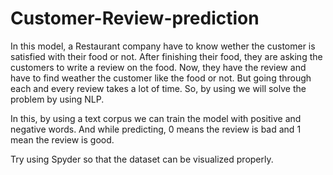 # Customer-Review-prediction
In this model, a Restaurant company have to know wether the customer is satisfied with their food or not. After finishing their food, they are asking the customers to write a review on the food. Now, they have the review and have to find weather the customer like the food or not. But going through each and every review takes a lot of time. So, by using we will solve the problem by using NLP.

In this, by using a text corpus we can train the model with positive and negative words. And while predicting, 0 means the review is bad and 1 mean the review is good.

Try using Spyder so that the dataset can be visualized properly.
